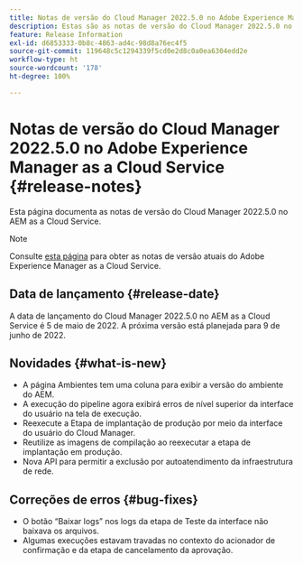 ```yaml
---
title: Notas de versão do Cloud Manager 2022.5.0 no Adobe Experience Manager as a Cloud Service
description: Estas são as notas de versão do Cloud Manager 2022.5.0 no AEM as a Cloud Service.
feature: Release Information
exl-id: d6853333-0b8c-4863-ad4c-98d8a76ec4f5
source-git-commit: 119648c5c1294339f5cd0e2d8c0a0ea6304edd2e
workflow-type: ht
source-wordcount: '178'
ht-degree: 100%

---
```


# Notas de versão do Cloud Manager 2022.5.0 no Adobe Experience Manager as a Cloud Service {#release-notes}

Esta página documenta as notas de versão do Cloud Manager 2022.5.0 no AEM as a Cloud Service.

>[!NOTE]
>
>Consulte [esta página](/help/release-notes/release-notes-cloud/release-notes-current.md) para obter as notas de versão atuais do Adobe Experience Manager as a Cloud Service.

## Data de lançamento {#release-date}

A data de lançamento do Cloud Manager 2022.5.0 no AEM as a Cloud Service é 5 de maio de 2022. A próxima versão está planejada para 9 de junho de 2022.

## Novidades {#what-is-new}

* A página Ambientes tem uma coluna para exibir a versão do ambiente do AEM.
* A execução do pipeline agora exibirá erros de nível superior da interface do usuário na tela de execução.
* Reexecute a Etapa de implantação de produção por meio da interface do usuário do Cloud Manager.
* Reutilize as imagens de compilação ao reexecutar a etapa de implantação em produção.
* Nova API para permitir a exclusão por autoatendimento da infraestrutura de rede.

## Correções de erros {#bug-fixes}

* O botão “Baixar logs” nos logs da etapa de Teste da interface não baixava os arquivos.
* Algumas execuções estavam travadas no contexto do acionador de confirmação e da etapa de cancelamento da aprovação.
